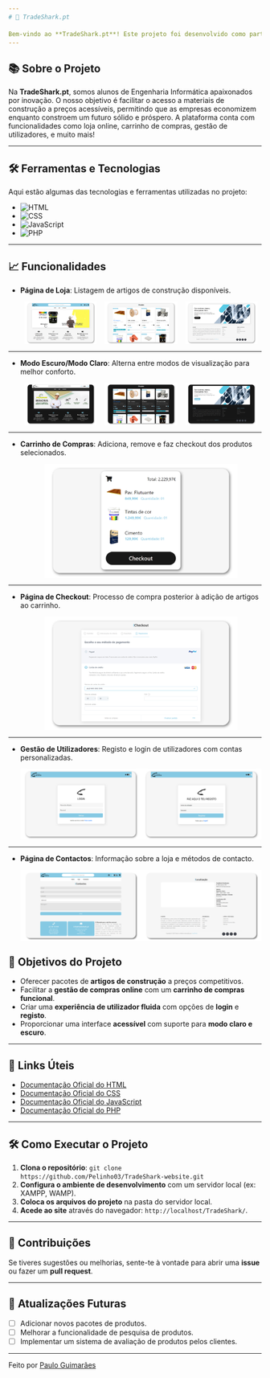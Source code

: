 ```yaml
---
# 🦈 TradeShark.pt

Bem-vindo ao **TradeShark.pt**! Este projeto foi desenvolvido como parte de um trabalho académico, com o objetivo de criar uma loja online inovadora voltada para a indústria da construção. A plataforma foi projetada para oferecer pacotes de artigos de construção a preços competitivos, ajudando as empresas a crescerem sem comprometer a qualidade.
---
```


## 📚 Sobre o Projeto

Na **TradeShark.pt**, somos alunos de Engenharia Informática apaixonados por inovação. O nosso objetivo é facilitar o acesso a materiais de construção a preços acessíveis, permitindo que as empresas economizem enquanto constroem um futuro sólido e próspero. A plataforma conta com funcionalidades como loja online, carrinho de compras, gestão de utilizadores, e muito mais!

---

## 🛠️ Ferramentas e Tecnologias

Aqui estão algumas das tecnologias e ferramentas utilizadas no projeto:

-   ![HTML](https://img.shields.io/badge/Code-HTML-informational?style=flat&logo=html5&color=E34F26)
-   ![CSS](https://img.shields.io/badge/Code-CSS-informational?style=flat&logo=css3&color=1572B6)
-   ![JavaScript](https://img.shields.io/badge/Code-JavaScript-informational?style=flat&logo=javascript&color=F7DF1E)
-   ![PHP](https://img.shields.io/badge/Code-PHP-informational?style=flat&logo=php&color=777BB4)

---

## 📈 Funcionalidades

-   **Página de Loja**: Listagem de artigos de construção disponíveis.

    <div style="display: flex; justify-content: space-around; flex-wrap: wrap;">
      <img src="./assets_img/home1.png" alt="Produtos de Construção" width="30%"/>
      <img src="./assets_img/home2.png" alt="Produtos de Construção" width="30%"/>
      <img src="./assets_img/home3.png" alt="Produtos de Construção" width="30%"/>
    </div>

---

-   **Modo Escuro/Modo Claro**: Alterna entre modos de visualização para melhor conforto.

    <div style="display: flex; justify-content: space-around; flex-wrap: wrap;">
      <img src="./assets_img/home1_dark.png" alt="Modo Escuro" width="30%"/>
      <img src="./assets_img/home2_dark.png" alt="Modo Escuro" width="30%"/>
      <img src="./assets_img/home3_dark.png" alt="Modo Escuro" width="30%"/>
    </div>

---

-   **Carrinho de Compras**: Adiciona, remove e faz checkout dos produtos selecionados.

    <div style="display: flex; justify-content: center;">
      <img src="./assets_img/carrinho.png" alt="Carrinho de Compras" width="80%"/>
    </div>

---

-   **Página de Checkout**: Processo de compra posterior à adição de artigos ao carrinho.

    <div style="display: flex; justify-content: center;">
      <img src="./assets_img/checkout.png" alt="Página de Checkout" width="80%"/>
    </div>

---

-   **Gestão de Utilizadores**: Registo e login de utilizadores com contas personalizadas.

    <div style="display: flex; justify-content: space-around; flex-wrap: wrap;">
      <img src="./assets_img/login.png" alt="Login" width="50%"/>
      <img src="./assets_img/registo.png" alt="Registo" width="50%"/>
    </div>

---

-   **Página de Contactos**: Informação sobre a loja e métodos de contacto.

    <div style="display: flex; justify-content: space-around; flex-wrap: wrap;">
      <img src="./assets_img/contactos1.png" alt="Página de Contactos" width="50%"/>
      <img src="./assets_img/contactos2.png" alt="Página de Contactos" width="50%"/>
    </div>

## 🎯 Objetivos do Projeto

-   Oferecer pacotes de **artigos de construção** a preços competitivos.
-   Facilitar a **gestão de compras online** com um **carrinho de compras funcional**.
-   Criar uma **experiência de utilizador fluida** com opções de **login** e **registo**.
-   Proporcionar uma interface **acessível** com suporte para **modo claro e escuro**.

---

## 🔗 Links Úteis

-   [Documentação Oficial do HTML](https://developer.mozilla.org/pt-BR/docs/Web/HTML)
-   [Documentação Oficial do CSS](https://developer.mozilla.org/pt-BR/docs/Web/CSS)
-   [Documentação Oficial do JavaScript](https://developer.mozilla.org/pt-BR/docs/Web/JavaScript)
-   [Documentação Oficial do PHP](https://www.php.net/manual/pt_BR/)

---

## 🛠️ Como Executar o Projeto

1. **Clona o repositório**: `git clone https://github.com/Pelinho03/TradeShark-website.git`
2. **Configura o ambiente de desenvolvimento** com um servidor local (ex: XAMPP, WAMP).
3. **Coloca os arquivos do projeto** na pasta do servidor local.
4. **Acede ao site** através do navegador: `http://localhost/TradeShark/`.

---

## 🙌 Contribuições

Se tiveres sugestões ou melhorias, sente-te à vontade para abrir uma **issue** ou fazer um **pull request**.

---

## 📅 Atualizações Futuras

-   [ ] Adicionar novos pacotes de produtos.
-   [ ] Melhorar a funcionalidade de pesquisa de produtos.
-   [ ] Implementar um sistema de avaliação de produtos pelos clientes.

---

Feito por [Paulo Guimarães](https://github.com/Pelinho03)
